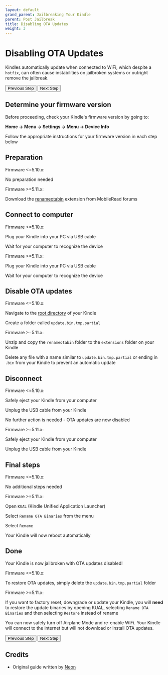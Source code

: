 ```yaml
---
layout: default
grand_parent: Jailbreaking Your Kindle
parent: Post Jailbreak
title: Disabling OTA Updates
weight: 3
---
```


# Disabling OTA Updates

Kindles automatically update when connected to WiFi, which despite a `hotfix`, can often cause instabilities on jailbroken systems or outright remove the jailbreak.

<div id="guide">
    <div class="buttons">
        <button class="btn btn-orange" id="prev">Previous Step</button>
        <span id="stepCounter"></span>
        <button class="btn btn-green" id="next">Next Step</button>
    </div>
    <div id="stepwrapper" class="stepwrapper">
        <div class="step">
            <h2>Determine your firmware version</h2>
            <div class="stepContent">
                <p>Before proceeding, check your Kindle's firmware version by going to:</p>
                <p><strong>Home → Menu → Settings → Menu → Device Info</strong></p>
                <p class="highlight">Follow the appropriate instructions for your firmware version in each step below</p>
            </div>
        </div>  

<div class="step">
            <h2>Preparation</h2>
            <div class="stepContent">
                <div class="version-block">
                    <p class="version-label">Firmware <=5.10.x:</p>
                    <p>No preparation needed</p>
                </div>
                <div class="version-block">
                    <p class="version-label">Firmware >=5.11.x:</p>
                    <p>Download the <a href="https://www.mobileread.com/forums/showpost.php?p=4076733&postcount=25">renameotabin</a> extension from MobileRead forums</p>
                </div>
            </div>
        </div>

<div class="step">
            <h2>Connect to computer</h2>
            <div class="stepContent">
                <div class="version-block">
                    <p class="version-label">Firmware <=5.10.x:</p>
                    <p>Plug your Kindle into your PC via USB cable</p>
                    <p>Wait for your computer to recognize the device</p>
                </div>   
                <div class="version-block">
                    <p class="version-label">Firmware >=5.11.x:</p>
                    <p>Plug your Kindle into your PC via USB cable</p>
                    <p>Wait for your computer to recognize the device</p>
                </div>
            </div>
        </div>

<div class="step">
            <h2>Disable OTA updates</h2>
            <div class="stepContent">
                <div class="version-block">
                    <p class="version-label">Firmware <=5.10.x:</p>
                    <p>Navigate to the <a href="https://kindlemodding.org/jailbreaking/jailbreak-faq.html#what-is-the-root-directory">root directory</a> of your Kindle</p>
                    <p>Create a folder called <code>update.bin.tmp.partial</code></p>
                </div>
                <div class="version-block">
                    <p class="version-label">Firmware >=5.11.x:</p>
                    <p>Unzip and copy the <code>renameotabin</code> folder to the <code>extensions</code> folder on your Kindle</p>
                    <p class="warning">Delete any file with a name similar to <code>update.bin.tmp.partial</code> or ending in <code>.bin</code> from your Kindle to prevent an automatic update</p>
                </div>
            </div>
        </div>

<div class="step">
            <h2>Disconnect</h2>
            <div class="stepContent">
                <div class="version-block">
                    <p class="version-label">Firmware <=5.10.x:</p>
                    <p>Safely eject your Kindle from your computer</p>
                    <p>Unplug the USB cable from your Kindle</p>
                    <p class="highlight">No further action is needed - OTA updates are now disabled</p>
                </div>
                <div class="version-block">
                    <p class="version-label">Firmware >=5.11.x:</p>
                    <p>Safely eject your Kindle from your computer</p>
                    <p>Unplug the USB cable from your Kindle</p>
                </div>
            </div>
        </div>

<div class="step">
            <h2>Final steps</h2>
            <div class="stepContent">
                <div class="version-block">
                    <p class="version-label">Firmware <=5.10.x:</p>
                    <p>No additional steps needed</p>
                </div>   
                <div class="version-block">
                    <p class="version-label">Firmware >=5.11.x:</p>
                    <p>Open <code>KUAL</code> (Kindle Unified Application Launcher)</p>
                    <p>Select <code>Rename OTA Binaries</code> from the menu</p>
                    <p>Select <code>Rename</code></p>
                    <p class="highlight">Your Kindle will now reboot automatically</p>
                </div>
            </div>
        </div>

<div class="step">
            <h2>Done</h2>
            <div class="stepContent">
                <p>Your Kindle is now jailbroken with OTA updates disabled!</p>    
                <div class="version-block">
                    <p class="version-label">Firmware <=5.10.x:</p>
                    <p>To restore OTA updates, simply delete the <code>update.bin.tmp.partial</code> folder</p>
                </div>
                <div class="version-block">
                    <p class="version-label">Firmware >=5.11.x:</p>
                    <p>If you want to factory reset, downgrade or update your Kindle, you will <strong>need</strong> to restore the update binaries by opening KUAL, selecting <code>Rename OTA Binaries</code> and then selecting <code>Restore</code> instead of rename</p>
                </div>
                <p class="highlight">You can now safely turn off Airplane Mode and re-enable WiFi. Your Kindle will connect to the internet but will not download or install OTA updates.</p>
            </div>
        </div>
    </div>
    <div class="buttons">
        <button class="btn btn-orange" id="prev">Previous Step</button>
        <span id="stepCounter"></span>
        <button class="btn btn-green" id="next">Next Step</button>
    </div>
</div>

<script>new Guide("guide", "re-enabling-the-store", "Re-enable Store");</script>

## Credits

- Original guide written by [Neon](https://www.mobileread.com/forums/member.php?u=329187)
